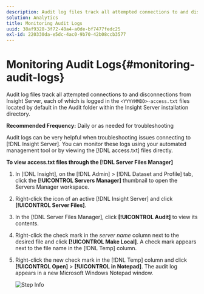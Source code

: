 ```yaml
---
description: Audit log files track all attempted connections to and disconnections from Insight Server, each of which is logged in the <YYYYMMDD>-access.txt files located by default in the Audit folder within the Insight Server installation directory.
solution: Analytics
title: Monitoring Audit Logs
uuid: 38af9328-3f72-48a4-a0de-bf7477fedc25
exl-id: 220330da-e5dc-4ac0-9b70-42b08ccb3577
---
```

# Monitoring Audit Logs{#monitoring-audit-logs}

Audit log files track all attempted connections to and disconnections from Insight Server, each of which is logged in the `<YYYYMMDD>-access.txt` files located by default in the Audit folder within the Insight Server installation directory.

 **Recommended Frequency:** Daily or as needed for troubleshooting

Audit logs can be very helpful when troubleshooting issues connecting to [!DNL Insight Server]. You can monitor these logs using your automated management tool or by viewing the [!DNL access.txt] files directly.

**To view access.txt files through the [!DNL Server Files Manager]** 

1. In [!DNL Insight], on the [!DNL Admin] > [!DNL Dataset and Profile] tab, click the **[!UICONTROL Servers Manager]** thumbnail to open the Servers Manager workspace.
1. Right-click the icon of an active [!DNL Insight Server] and click **[!UICONTROL Server Files]**.
1. In the [!DNL Server Files Manager], click **[!UICONTROL Audit]** to view its contents.
1. Right-click the check mark in the *server name* column next to the desired file and click **[!UICONTROL Make Local]**. A check mark appears next to the file name in the [!DNL Temp] column.
1. Right-click the new check mark in the [!DNL Temp] column and click **[!UICONTROL Open]** > **[!UICONTROL in Notepad]**. The audit log appears in a new Microsoft Windows Notepad window.

   ![Step Info](assets/cfg_accesscontrol_accessFile.png)
